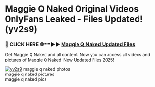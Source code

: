 # Maggie Q Naked Original Videos 0nlyFans Leaked - Files Updated! (yv2s9)

<h3>🔴 CLICK HERE 🌐==►► <a href="https://tinyurl.com/up5wt9bj" rel="nofollow">Maggie Q Naked Updated Files</a></h3>

Get Maggie Q Naked and all content. Now you can access all videos and pictures of Maggie Q Naked. New Updated Files 2025!

[![yv2s9](https://i.imgur.com/ABiUzMV.gif)](https://tinyurl.com/up5wt9bj)
maggie q naked photos<br>
maggie q naked pictures<br>
maggie q naked pics